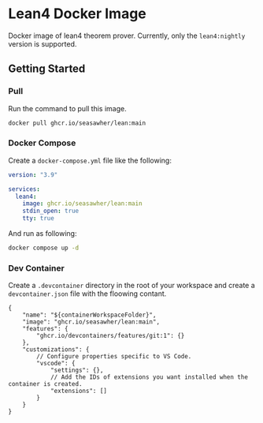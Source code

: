 # Lean4 Docker Image

Docker image of lean4 theorem prover. Currently, only the `lean4:nightly` version is supported.

## Getting Started

### Pull

Run the command to pull this image.

```bash
docker pull ghcr.io/seasawher/lean:main
```

### Docker Compose

Create a `docker-compose.yml` file like the following:

```yml
version: "3.9"

services:
  lean4:
    image: ghcr.io/seasawher/lean:main
    stdin_open: true
    tty: true
```

And run as following:

```bash
docker compose up -d
```

### Dev Container

Create a `.devcontainer` directory in the root of your workspace and
create a `devcontainer.json` file with the floowing contant.

```jsonc
{
    "name": "${containerWorkspaceFolder}",
    "image": "ghcr.io/seasawher/lean:main",
    "features": {
        "ghcr.io/devcontainers/features/git:1": {}
    },
    "customizations": {
        // Configure properties specific to VS Code.
        "vscode": {
            "settings": {},
            // Add the IDs of extensions you want installed when the container is created.
            "extensions": []
        }
    }
}
```
